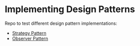 # Implementing Design Patterns


Repo to test different design pattern implementations:

* [Strategy Pattern](https://github.com/xala3pa/implementingDesignPatterns/tree/master/java/strategyPattern/strategyPattern)
* [Observer Pattern](https://github.com/xala3pa/implementingDesignPatterns/tree/master/java/observerPattern)
